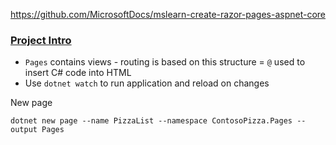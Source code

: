 https://github.com/MicrosoftDocs/mslearn-create-razor-pages-aspnet-core


### [Project Intro](https://learn.microsoft.com/en-us/training/modules/create-razor-pages-aspnet-core/3-exercise-customize-project)

- `Pages` contains views - routing is based on this structure
= `@` used to insert C# code into HTML
- Use `dotnet watch` to run application and reload on changes

New page

```
dotnet new page --name PizzaList --namespace ContosoPizza.Pages --output Pages
```

